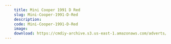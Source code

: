 ```yaml
---
    title: Mini Cooper 1991 D Red
    slug: Mini-Cooper-1991-D-Red
    description:
    code: Mini-Cooper-1991-D-Red
    image:
    download: https://cmdiy-archive.s3.us-east-1.amazonaws.com/adverts/documents/Mini+Cooper+1991+D+Red.pdf
---
```

<!-- Content of the page -->

##
        